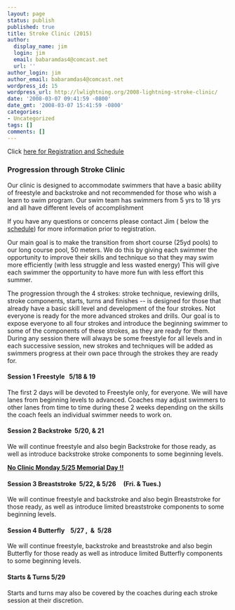 ```yaml
---
layout: page
status: publish
published: true
title: Stroke Clinic (2015)
author:
  display_name: jim
  login: jim
  email: babaramdas4@comcast.net
  url: ''
author_login: jim
author_email: babaramdas4@comcast.net
wordpress_id: 15
wordpress_url: http://lwlightning.org/2008-lightning-stroke-clinic/
date: '2008-03-07 09:41:59 -0800'
date_gmt: '2008-03-07 15:41:59 -0800'
categories:
- Uncategorized
tags: []
comments: []
---
```

Click <a title="here for Registration &amp; Schedule" href="/stroke-clinic/registration-schedule.html">here for Registration and Schedule</a>

### Progression through Stroke Clinic

Our clinic is designed to accommodate swimmers that have a basic ability of freestyle and backstroke and not recommended for those who wish a learn to swim program. Our swim team has swimmers from 5 yrs to 18 yrs and all have different levels of accomplishment

If you have any questions or concerns please contact Jim ( below the <a title="Registration &amp; Schedule" href="http://lwlightning.org/2010-stroke-clinic/registration-schedule/">schedule</a>) for more information prior to registration.

Our main goal is to make the transition from short course (25yd pools) to our long course pool, 50 meters. We do this by giving each swimmer the opportunity to improve their skills and technique so that they may swim more efficiently (with less struggle and less wasted energy) This will give each swimmer the opportunity to have more fun with less effort this summer.

The progression through the 4 strokes: stroke technique, reviewing drills, stroke components, starts, turns and finishes -- is designed for those that already have a basic skill level and development of the four strokes. Not everyone is ready for the more advanced strokes and drills. Our goal is to expose everyone to all four strokes and introduce the beginning swimmer to some of the components of these strokes, as they are ready for them. During any session there will always be some freestyle for all levels and in each successive session, new strokes and techniques will be added as swimmers progress at their own pace through the strokes they are ready for.

#### Session 1 Freestyle&nbsp;&nbsp; 5/18 &amp; 19

The first 2 days will be devoted to Freestyle only, for everyone. We will have lanes from beginning levels to advanced. Coaches may adjust swimmers to other lanes from time to time during these 2 weeks depending on the skills the coach feels an individual swimmer needs to work on.

#### Session 2 Backstroke&nbsp; 5/20, &amp; 21

We will continue freestyle and also begin Backstroke for those ready, as well as introduce backstroke stroke components to some beginning levels.

<span style="text-decoration: underline;"><strong>No Clinic Monday 5/25 Memorial Day !!</strong></span>

#### Session 3 Breaststroke&nbsp; 5/22, &amp; 5/26 &nbsp;&nbsp;&nbsp; (Fri. &amp; Tues.)

We will continue freestyle and backstroke and also begin Breaststroke for those ready, as well as introduce limited breaststroke components to some beginning levels.

#### Session 4 Butterfly&nbsp;&nbsp;&nbsp; 5/27 ,&nbsp; &amp;&nbsp; 5/28

We will continue freestyle, backstroke and breaststroke and also begin Butterfly for those ready as well as introduce limited Butterfly components to some beginning levels.

#### Starts &amp; Turns<strong> 5/29</strong>

Starts and turns may also be covered by the coaches during each stroke session at their discretion.